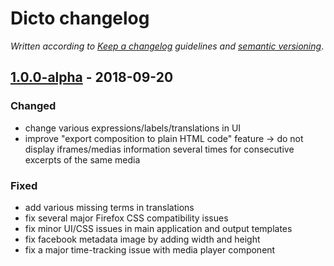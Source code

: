 # Dicto changelog

*Written according to [Keep a changelog](https://keepachangelog.com/en/1.0.0/) guidelines and [semantic versioning](https://semver.org/)*.

## [1.0.0-alpha](https://github.com/dictoapp/dicto/tree/1.0.0-alpha) - 2018-09-20

### Changed

* change various expressions/labels/translations in UI
* improve "export composition to plain HTML code" feature -> do not display iframes/medias information several times for consecutive excerpts of the same media

### Fixed

* add various missing terms in translations
* fix several major Firefox CSS compatibility issues
* fix minor UI/CSS issues in main application and output templates
* fix facebook metadata image by adding width and height
* fix a major time-tracking issue with media player component
